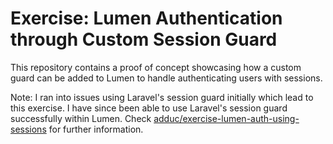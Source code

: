 # Exercise: Lumen Authentication through Custom Session Guard

This repository contains a proof of concept showcasing how a custom
guard can be added to Lumen to handle authenticating users with
sessions.

Note: I ran into issues using Laravel's session guard initially which
lead to this exercise. I have since been able to use Laravel's session
guard successfully within Lumen. Check 
[adduc/exercise-lumen-auth-using-sessions] for further information.

<!-- Links -->

[adduc/exercise-lumen-auth-using-sessions]: https://github.com/adduc/exercise-lumen-auth-using-sessions
